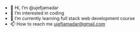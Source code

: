 - 👋 Hi, I’m @ujefjamadar
- 👀 I’m interested in coding
- 🌱 I’m currently learning full stack web development course
- 📫 How to reach me ujefjamadar@gmail.com

<!---
ujefjamadar/ujefjamadar is a ✨ special ✨ repository because its `README.md` (this file) appears on your GitHub profile.
You can click the Preview link to take a look at your changes.
--->
